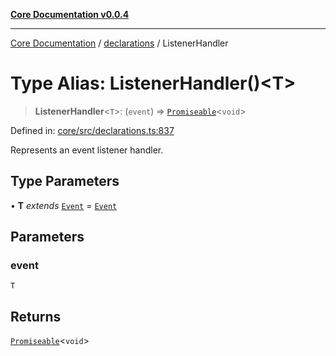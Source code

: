 [**Core Documentation v0.0.4**](../../README.md)

***

[Core Documentation](../../modules.md) / [declarations](../README.md) / ListenerHandler

# Type Alias: ListenerHandler()\<T\>

> **ListenerHandler**\<`T`\>: (`event`) => [`Promiseable`](Promiseable.md)\<`void`\>

Defined in: [core/src/declarations.ts:837](https://github.com/stonemjs/core/blob/d2167ff53d508d3a75c05f0cf962180518d3e061/src/declarations.ts#L837)

Represents an event listener handler.

## Type Parameters

• **T** *extends* [`Event`](../../events/Event/classes/Event.md) = [`Event`](../../events/Event/classes/Event.md)

## Parameters

### event

`T`

## Returns

[`Promiseable`](Promiseable.md)\<`void`\>
